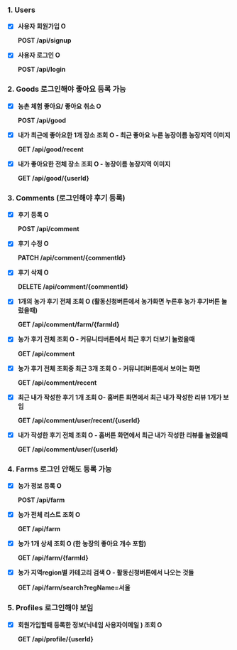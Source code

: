 ### 1. Users

- [x]  **사용자 회원가입 O**
    
     **POST /api/signup**
    
- [x]  **사용자 로그인 O**
    
    **POST /api/login**


### 2. Goods 로그인해야 좋아요 등록 가능

- [x]   **농촌 체험 좋아요/ 좋아요 취소  O**
    
     **POST /api/good**
 

    
- [x]   **내가 최근에 좋아요한 1개  장소 조회 O -  최근 좋아요 누른 농장이름 농장지역 이미지**
    
    **GET /api/good/recent**
    

    
- [x]  **내가 좋아요한 전체 장소 조회 O -  농장이름 농장지역 이미지**
    
    **GET /api/good/{userId}**
    

    

### 3. Comments (로그인해야 후기 등록)

- [x]  **후기 등록 O**
    
    **POST /api/comment**
    
- [x]  **후기 수정 O**
    
    **PATCH /api/comment/{commentId}**
    
- [x]  **후기 삭제 O**
    
    **DELETE /api/comment/{commentId}**
    
- [x]  **1개의** **농가 후기 전체 조회 O  (활동신청버튼에서 농가화면 누른후 농가 후기버튼 눌렀을때)**
    
    **GET /api/comment/farm/{farmId}**
    
  
    
- [x]  **농가 후기 전체 조회 O - 커뮤니티버튼에서 최근 후기 더보기 눌렀을때**
    
    **GET /api/comment**
    
   
    
- [x]  **농가 후기 전체 조회중 최근 3개 조회 O - 커뮤니티버튼에서 보이는 화면**
    
    **GET /api/comment/recent**
    

    
- [x]  **최근 내가 작성한 후기 1개 조회 O- 홈버튼 화면에서 최근 내가 작성한 리뷰 1개가 보임**
    
    **GET /api/comment/user/recent/{userId}**
    

    
- [x]  **내가 작성한 후기 전체 조회 O - 홈버튼 화면에서 최근 내가 작성한 리뷰를 눌렀을때**
    
    **GET /api/comment/user/{userId}**
    



### 4. Farms 로그인 안해도 등록 가능

- [x]  **농가 정보 등록 O**
    
    **POST /api/farm**
    

    
- [x]  **농가 전체 리스트 조회 O**
    
    **GET /api/farm**
    

    
- [x]  **농가 1개 상세 조회 O (한 농장의 좋아요 개수 포함)**
    
    **GET /api/farm/{farmId}**

    

- [x]  **농가 지역region별  카테고리 검색 O - 활동신청버튼에서 나오는 것들**
    
     **GET /api/farm/search?regName=서울**
    
    

### 5. Profiles 로그인해야 보임

- [x]  **회원가입할때 등록한 정보(닉네임 사용자이메일 ) 조회 O**
    
    **GET /api/profile/{userId}**
    

